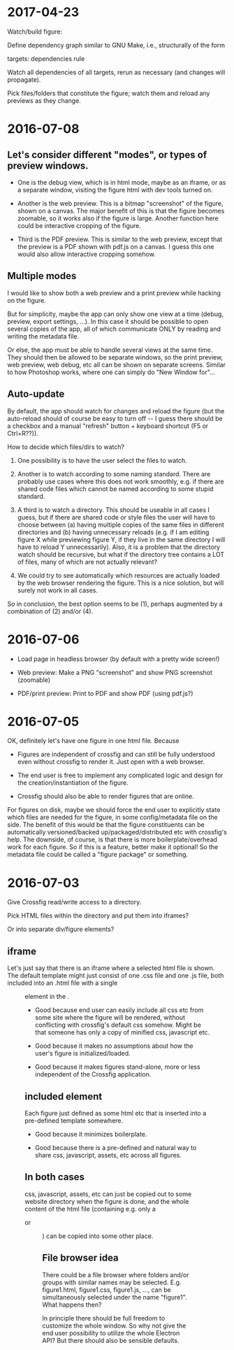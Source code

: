 # 2017-04-23

Watch/build figure:

Define dependency graph similar to GNU Make, i.e., structurally of the form

targets: dependencies
	rule

Watch all dependencies of all targets, rerun as necessary (and changes will propagate).

Pick files/folders that constitute the figure; watch them and reload any previews as they change.

# 2016-07-08

## Let's consider different "modes", or types of preview windows.

* One is the debug view, which is in html mode, maybe as an iframe, or as a separate window, visiting the figure html with dev tools turned on.

* Another is the web preview. This is a bitmap "screenshot" of the figure, shown on a canvas. The major benefit of this is that the figure becomes zoomable, so it works also if the figure is large. Another function here could be interactive cropping of the figure.

* Third is the PDF preview. This is similar to the web preview, except that the preview is a PDF shown with pdf.js on a canvas. I guess this one would also allow interactive cropping somehow.

## Multiple modes

I would like to show both a web preview and a print preview while hacking on the figure.

But for simplicity, maybe the app can only show one view at a time (debug, preview, export settings, ...). In this case it should be possible to open several copies of the app, all of which communicate ONLY by reading and writing the metadata file.

Or else, the app must be able to handle several views at the same time. They should then be allowed to be separate windows, so the print preview, web preview, web debug, etc all can be shown on separate screens. Similar to how Photoshop works, where one can simply do "New Window for"...

## Auto-update

By default, the app should watch for changes and reload the figure (but the auto-reload should of course be easy to turn off -- I guess there should be a checkbox and a manual "refresh" button + keyboard shortcut (F5 or Ctrl+R??)).

How to decide which files/dirs to watch?

1. One possibility is to have the user select the files to watch.

2. Another is to watch according to some naming standard. There are probably use cases where this does not work smoothly, e.g. if there are shared code files which cannot be named according to some stupid standard.

3. A third is to watch a directory. This should be useable in all cases I guess, but if there are shared code or style files the user will have to choose between (a) having multiple copies of the same files in different directories and (b) having unnecessary reloads (e.g. if I am editing figure X while previewing figure Y, if they live in the same directory I will have to reload Y unnecessarily). Also, it is a problem that the directory watch should be recursive, but what if the directory tree contains a LOT of files, many of which are not actually relevant?

4. We could try to see automatically which resources are actually loaded by the web browser rendering the figure. This is a nice solution, but will surely not work in all cases.

So in conclusion, the best option seems to be (1), perhaps augmented by a combination of (2) and/or (4).


# 2016-07-06

* Load page in headless browser (by default with a pretty wide screen!)

* Web preview: Make a PNG "screenshot" and show PNG screenshot (zoomable)

* PDF/print preview: Print to PDF and show PDF (using pdf.js?)


# 2016-07-05

OK, definitely let's have one figure in one html file. Because

* Figures are independent of crossfig and can still be fully understood even without crossfig to render it. Just open with a web browser.

* The end user is free to implement any complicated logic and design for the creation/instantiation of the figure.

* Crossfig should also be able to render figures that are online.

For figures on disk, maybe we should force the end user to explicitly state which files are needed for the figure, in some config/metadata file on the side. The benefit of this would be that the figure constituents can be automatically versioned/backed up/packaged/distributed etc with crossfig's help. The downside, of course, is that there is more boilerplate/overhead work for each figure. So if this is a feature, better make it optional! So the metadata file could be called a "figure package" or something.



# 2016-07-03

Give Crossfig read/write access to a directory.

Pick HTML files within the directory and put them into iframes?

Or into separate div/figure elements?

<figure id="fig1">
<div class="...">

</div>
</figure>

## iframe

Let's just say that there is an iframe where a selected html file is shown. The default template might just consist of one .css file and one .js file, both included into an .html file with a single <figure> element in the <body>.

* Good because end user can easily include all css etc from some site where the figure will be rendered, without conflicting with crossfig's default css somehow. Might be that someone has only a copy of minified css, javascript etc.

* Good because it makes no assumptions about how the user's figure is initialized/loaded.

* Good because it makes figures stand-alone, more or less independent of the Crossfig application.

## included element

Each figure just defined as some html etc that is inserted into a pre-defined template somewhere.

* Good because it minimizes boilerplate.

* Good because there is a pre-defined and natural way to share css, javascript, assets, etc across all figures.


## In both cases

css, javascript, assets, etc can just be copied out to some website directory when the figure is done, and the whole content of the html file (containing e.g. only a <div> or <figure>) can be copied into some other place.

## File browser idea

There could be a file browser where folders and/or groups with similar names may be selected. E.g. figure1.html, figure1.css, figure1.js, ..., can be simultaneously selected under the name "figure1". What happens then?

In principle there should be full freedom to customize the whole window. So why not give the end user possibility to utilize the whole Electron API? But there should also be sensible defaults.


